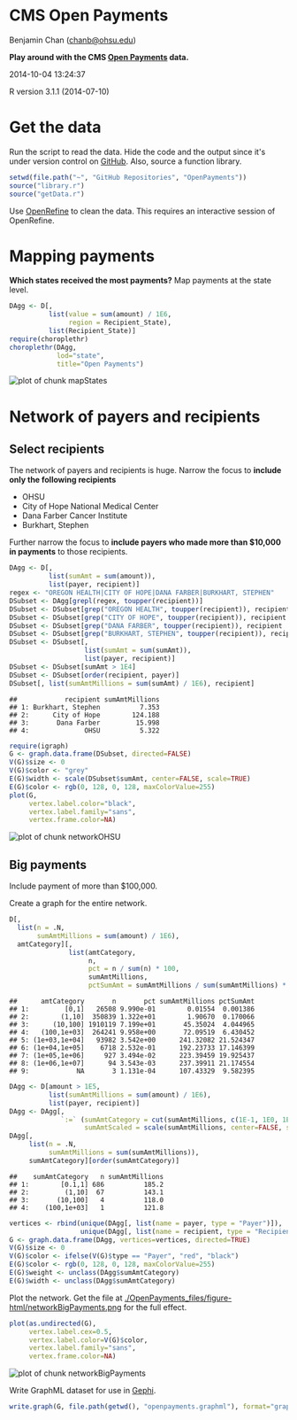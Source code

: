 # CMS Open Payments
Benjamin Chan (chanb@ohsu.edu)  
  
**Play around with the CMS [Open Payments](http://www.cms.gov/OpenPayments) data.**
  
2014-10-04 13:24:37

R version 3.1.1 (2014-07-10)


# Get the data

Run the script to read the data.
Hide the code and the output since it's under version control on [GitHub](https://github.com/benjamin-chan/OpenPayments).
Also, source a function library.


```r
setwd(file.path("~", "GitHub Repositories", "OpenPayments"))
source("library.r")
source("getData.r")
```

Use [OpenRefine](http://openrefine.org/) to clean the data.
This requires an interactive session of OpenRefine.


# Mapping payments

**Which states received the most payments?**
Map payments at the state level.


```r
DAgg <- D[,
          list(value = sum(amount) / 1E6,
               region = Recipient_State),
          list(Recipient_State)]
require(choroplethr)
choroplethr(DAgg, 
            lod="state", 
            title="Open Payments")
```

![plot of chunk mapStates](./OpenPayments_files/figure-html/mapStates.png) 


# Network of payers and recipients


## Select recipients

The network of payers and recipients is huge.
Narrow the focus to **include only the following recipients**

* OHSU
* City of Hope National Medical Center
* Dana Farber Cancer Institute
* Burkhart, Stephen

Further narrow the focus to **include payers who made more than $10,000 in payments** to those recipients.


```r
DAgg <- D[,
          list(sumAmt = sum(amount)),
          list(payer, recipient)]
regex <- "OREGON HEALTH|CITY OF HOPE|DANA FARBER|BURKHART, STEPHEN"
DSubset <- DAgg[grepl(regex, toupper(recipient))]
DSubset <- DSubset[grep("OREGON HEALTH", toupper(recipient)), recipient := "OHSU"]
DSubset <- DSubset[grep("CITY OF HOPE", toupper(recipient)), recipient := "City of Hope"]
DSubset <- DSubset[grep("DANA FARBER", toupper(recipient)), recipient := "Dana Farber"]
DSubset <- DSubset[grep("BURKHART, STEPHEN", toupper(recipient)), recipient := "Burkhart, Stephen"]
DSubset <- DSubset[,
                   list(sumAmt = sum(sumAmt)),
                   list(payer, recipient)]
DSubset <- DSubset[sumAmt > 1E4]
DSubset <- DSubset[order(recipient, payer)]
DSubset[, list(sumAmtMillions = sum(sumAmt) / 1E6), recipient]
```

```
##            recipient sumAmtMillions
## 1: Burkhart, Stephen          7.353
## 2:      City of Hope        124.188
## 3:       Dana Farber         15.998
## 4:              OHSU          5.322
```

```r
require(igraph)
G <- graph.data.frame(DSubset, directed=FALSE)
V(G)$size <- 0
V(G)$color <- "grey"
E(G)$width <- scale(DSubset$sumAmt, center=FALSE, scale=TRUE)
E(G)$color <- rgb(0, 128, 0, 128, maxColorValue=255)
plot(G,
     vertex.label.color="black",
     vertex.label.family="sans",
     vertex.frame.color=NA)
```

![plot of chunk networkOHSU](./OpenPayments_files/figure-html/networkOHSU.png) 


## Big payments

Include payment of more than $100,000.

Create a graph for the entire network.


```r
D[, 
  list(n = .N,
       sumAmtMillions = sum(amount) / 1E6), 
  amtCategory][, 
               list(amtCategory,
                    n,
                    pct = n / sum(n) * 100,
                    sumAmtMillions,
                    pctSumAmt = sumAmtMillions / sum(sumAmtMillions) * 100)][order(amtCategory)]
```

```
##      amtCategory       n       pct sumAmtMillions pctSumAmt
## 1:         [0,1]   26508 9.990e-01        0.01554  0.001386
## 2:        (1,10]  350839 1.322e+01        1.90670  0.170066
## 3:      (10,100] 1910119 7.199e+01       45.35024  4.044965
## 4:   (100,1e+03]  264241 9.958e+00       72.09519  6.430452
## 5: (1e+03,1e+04]   93982 3.542e+00      241.32082 21.524347
## 6: (1e+04,1e+05]    6718 2.532e-01      192.23733 17.146399
## 7: (1e+05,1e+06]     927 3.494e-02      223.39459 19.925437
## 8: (1e+06,1e+07]      94 3.543e-03      237.39911 21.174554
## 9:            NA       3 1.131e-04      107.43329  9.582395
```

```r
DAgg <- D[amount > 1E5,
          list(sumAmtMillions = sum(amount) / 1E6),
          list(payer, recipient)]
DAgg <- DAgg[,
             `:=` (sumAmtCategory = cut(sumAmtMillions, c(1E-1, 1E0, 1E1, 1E2, 1E3), include.lowest=TRUE),
                   sumAmtScaled = scale(sumAmtMillions, center=FALSE, scale=TRUE))]
DAgg[,
     list(n = .N,
          sumAmtMillions = sum(sumAmtMillions)),
     sumAmtCategory][order(sumAmtCategory)]
```

```
##    sumAmtCategory   n sumAmtMillions
## 1:        [0.1,1] 686          185.2
## 2:         (1,10]  67          143.1
## 3:       (10,100]   4          118.0
## 4:    (100,1e+03]   1          121.8
```

```r
vertices <- rbind(unique(DAgg[, list(name = payer, type = "Payer")]),
                  unique(DAgg[, list(name = recipient, type = "Recipient")]))
G <- graph.data.frame(DAgg, vertices=vertices, directed=TRUE)
V(G)$size <- 0
V(G)$color <- ifelse(V(G)$type == "Payer", "red", "black")
E(G)$color <- rgb(0, 128, 0, 128, maxColorValue=255)
E(G)$weight <- unclass(DAgg$sumAmtCategory)
E(G)$width <- unclass(DAgg$sumAmtCategory)
```

Plot the network.
Get the file at [./OpenPayments_files/figure-html/networkBigPayments.png](https://github.com/benjamin-chan/OpenPayments/blob/master/OpenPayments_files/figure-html/networkBigPayments.png) for the full effect.


```r
plot(as.undirected(G),
     vertex.label.cex=0.5,
     vertex.label.color=V(G)$color,
     vertex.label.family="sans",
     vertex.frame.color=NA)
```

![plot of chunk networkBigPayments](./OpenPayments_files/figure-html/networkBigPayments.png) 

Write GraphML dataset for use in [Gephi](http://gephi.github.io/).


```r
write.graph(G, file.path(getwd(), "openpayments.graphml"), format="graphml")
```
